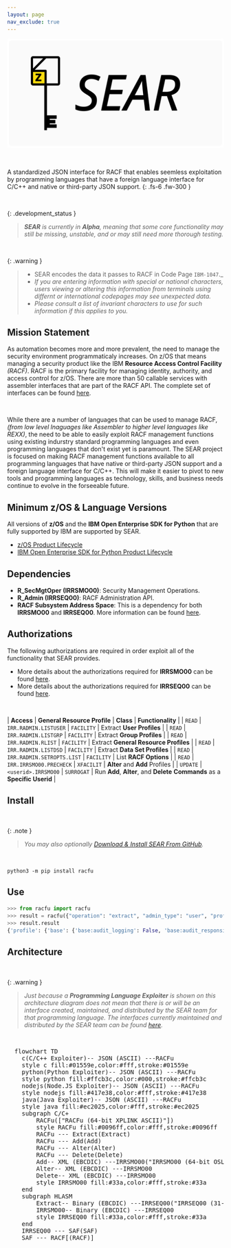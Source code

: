 ```yaml
---
layout: page
nav_exclude: true
---
```


![SEAR logo](/assets/images/logo.svg)

&nbsp;

A standardized JSON interface for RACF that enables seemless exploitation by programming languages that have a foreign language interface for C/C++ and native or third-party JSON support.
{: .fs-6 .fw-300 }

&nbsp;

{: .development_status }
> _**SEAR** is currently in **Alpha**, meaning that some core functionality may still be missing, unstable, and or may still need more thorough testing._

&nbsp;

{: .warning }
> * SEAR encodes the data it passes to RACF in Code Page `IBM-1047`._
> * _If you are entering information with special or national characters, users viewing or altering this information from terminals using differnt or international codepages may see unexpected data._
> * _Please consult a list of invariant characters to use for such information if this applies to you._

## Mission Statement

As automation becomes more and more prevalent, the need to manage the security environment programmaticaly increases. On z/OS that means managing a security product like the IBM **Resource Access Control Facility** _(RACF)_. RACF is the primary facility for managing identity, authority, and access control for z/OS. There are more than 50 callable services with assembler interfaces that are part of the RACF API. The complete set of interfaces can be found [here](https://www.ibm.com/docs/en/zos/latest?topic=racf-zos-security-server-callable-services).

&nbsp;

While there are a number of languages that can be used to manage RACF, _(from low level lnaguages like Assembler to higher level languages like REXX)_, the need to be able to easily exploit RACF management functions using existing indurstry standard programming languages and even programming languages that don't exist yet is paramount. The SEAR project is focused on making RACF management functions available to all programming languages that have native or third-party JSON support and a foreign language interface for C/C++. This will make it easier to pivot to new tools and programming languages as technology, skills, and business needs continue to evolve in the forseeable future.

## Minimum z/OS & Language Versions

All versions of **z/OS** and the **IBM Open Enterprise SDK for Python** that are fully supported by IBM are supported by SEAR.
* [z/OS Product Lifecycle](https://www.ibm.com/support/pages/lifecycle/search/?q=5655-ZOS,%205650-ZOS)
* [IBM Open Enterprise SDK for Python Product Lifecycle](https://www.ibm.com/support/pages/lifecycle/search?q=5655-PYT)

## Dependencies

* **R_SecMgtOper (IRRSMO00)**: Security Management Operations.
* **R_Admin (IRRSEQ00)**: RACF Administration API.
* **RACF Subsystem Address Space**: This is a dependency for both **IRRSMO00** and **IRRSEQ00**. More information can be found [here](https://www.ibm.com/docs/en/zos/latest?topic=considerations-racf-subsystem).

## Authorizations

The following authorizations are required in order exploit all of the functionality that SEAR provides.
* More details about the authorizations required for **IRRSMO00** can be found [here](https://www.ibm.com/docs/en/zos/latest?topic=operations-racf-authorization).
* More details about the authorizations required for **IRRSEQ00** can be found [here](https://www.ibm.com/docs/en/zos/latest?topic=api-racf-authorization).

&nbsp;

| **Access** | **General Resource Profile** | **Class** | **Functionality** |
| `READ` | `IRR.RADMIN.LISTUSER` | `FACILITY` | Extract **User Profiles** |
| `READ` | `IRR.RADMIN.LISTGRP` | `FACILITY` | Extract **Group Profiles** |
| `READ` | `IRR.RADMIN.RLIST` | `FACILITY` | Extract **General Resource Profiles** |
| `READ` | `IRR.RADMIN.LISTDSD` | `FACILITY` | Extract **Data Set Profiles** |
| `READ` | `IRR.RADMIN.SETROPTS.LIST` | `FACILITY` | List **RACF Options** |
| `READ` | `IRR.IRRSMO00.PRECHECK` | `XFACILIT` | **Alter** and **Add** Profiles |
| `UPDATE` | `<userid>.IRRSMO00` | `SURROGAT` | Run **Add**, **Alter**, and **Delete** **Commands** as a **Specific Userid** |

## Install

&nbsp;

{: .note }
> _You may also optionally [Download & Install SEAR From GitHub](https://github.com/Mainframe-Renewal-Project/sear/releases)._

&nbsp;

```shell
python3 -m pip install racfu
```

## Use

```python
>>> from racfu import racfu
>>> result = racfu({"operation": "extract", "admin_type": "user", "profile_name": "SQUIDWRD"})
>>> result.result
{'profile': {'base': {'base:audit_logging': False, 'base:audit_responsibility': False, 'base:auditor': False, 'base:automatic_data_set_protection': False, 'base:create_date': '09/13/24', 'base:default_group': 'SYS1', 'base:group_connections': [{'base:group_connection_auditor': False, 'base:group_connection_automatic_data_set_protection': False, 'base:group_connection_create_date': '09/13/24', 'base:group_connection_data_set_access': False, 'base:group_connection_group': 'SYS1', 'base:group_connection_last_connect_date': None, 'base:group_connection_last_connect_time': None, 'base:group_connection_operations': False, 'base:group_connection_owner': 'LEONARD', 'base:group_connection_resume_date': None, 'base:group_connection_revoke_date': None, 'base:group_connection_revoked': False, 'base:group_connection_special': False, 'base:group_connection_universal_access': 'NONE', 'base:group_connection_used_count': 0}], 'base:group_data_set_access': False, 'base:has_passphrase': False, 'base:has_password': False, 'base:logon_allowed_days': [{'base:logon_allowed_day': 'SUNDAY'}, {'base:logon_allowed_day': 'MONDAY'}, {'base:logon_allowed_day': 'TUESDAY'}, {'base:logon_allowed_day': 'WEDNESDAY'}, {'base:logon_allowed_day': 'THURSDAY'}, {'base:logon_allowed_day': 'FRIDAY'}, {'base:logon_allowed_day': 'SATURDAY'}], 'base:logon_allowed_time': 'ANYTIME', 'base:mfa_password_fallback': False, 'base:name': 'SQUIDWARD', 'base:operations': False, 'base:owner': 'LEONARD', 'base:passphrase_change_interval': 0, 'base:passphrase_enveloped': False, 'base:password_change_interval': 186, 'base:password_enveloped': False, 'base:protected': True, 'base:restrict_global_access_checking': False, 'base:revoked': False, 'base:special': False}, 'omvs': {'omvs:home_directory': '/u/squidwrd', 'omvs:uid': 24}}, 'return_codes': {'racf_reason_code': 0, 'racf_return_code': 0, 'racfu_return_code': 0, 'saf_return_code': 0}}
```

## Architecture

&nbsp;

{: .warning }
> _Just because a **Programming Language Exploiter** is shown on this architecture diagram does not mean that there is or will be an interface created, maintained, and distributed by the SEAR team for that programming language. The interfaces currently maintained and distributed by the SEAR team can be found [here](./interfaces/)._

&nbsp;

<pre class="mermaid">
  flowchart TD
    c(C/C++ Exploiter)-- JSON (ASCII) ---RACFu
    style c fill:#01559e,color:#fff,stroke:#01559e
    python(Python Exploiter)-- JSON (ASCII) ---RACFu
    style python fill:#ffcb3c,color:#000,stroke:#ffcb3c
    nodejs(Node.JS Exploiter)-- JSON (ASCII) ---RACFu
    style nodejs fill:#417e38,color:#fff,stroke:#417e38
    java(Java Exploiter)-- JSON (ASCII) ---RACFu
    style java fill:#ec2025,color:#fff,stroke:#ec2025
    subgraph C/C+
        RACFu(["RACFu (64-bit XPLINK ASCII)"])
        style RACFu fill:#0096ff,color:#fff,stroke:#0096ff
        RACFu --- Extract(Extract)
        RACFu --- Add(Add)
        RACFu --- Alter(Alter)
        RACFu --- Delete(Delete)
        Add-- XML (EBCDIC) ---IRRSMO00("IRRSMO00 (64-bit OSLINK EBCDIC)")
        Alter-- XML (EBCDIC) ---IRRSMO00
        Delete-- XML (EBCDIC) ---IRRSMO00
        style IRRSMO00 fill:#33a,color:#fff,stroke:#33a
    end
    subgraph HLASM
        Extract-- Binary (EBCDIC) ---IRRSEQ00("IRRSEQ00 (31-bit OSLINK EBCDIC)")
        IRRSMO00-- Binary (EBCDIC) ---IRRSEQ00
        style IRRSEQ00 fill:#33a,color:#fff,stroke:#33a
    end
    IRRSEQ00 --- SAF(SAF)
    SAF --- RACF[(RACF)]

</pre>
